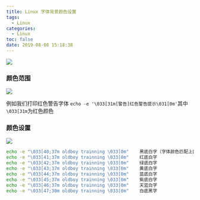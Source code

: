 ```yaml
---
title: Linux 字体背景颜色设置
tags:
  - Linux
categories:
  - Linux
toc: false
date: 2019-08-08 15:18:38
---
```


![](/images/linux-1.jpg)

### 颜色范围
![](/images/color-scope.png)

例如我们打印红色警告字体 `echo -e '\033[31m[警告]红色警告提示\031[0m'`其中`\033[31m`为红色颜色


### 颜色设置
![](/images/color-setting.png)
``` bash
echo -e "\033[40;37m oldboy trainning \033[0m"    黑底白字（字体颜色匹配上面的，自己更改）
echo -e "\033[41;37m oldboy trainning \033[0m"    红底白字
echo -e "\033[42;37m oldboy trainning \033[0m"    绿底白字
echo -e "\033[43;37m oldboy trainning \033[0m"    黄底白字
echo -e "\033[44;37m oldboy trainning \033[0m"    蓝底白字
echo -e "\033[45;37m oldboy trainning \033[0m"    紫底白字
echo -e "\033[46;37m oldboy trainning \033[0m"    天蓝白字
echo -e "\033[47;30m oldboy trainning \033[0m"    白底黑字
```